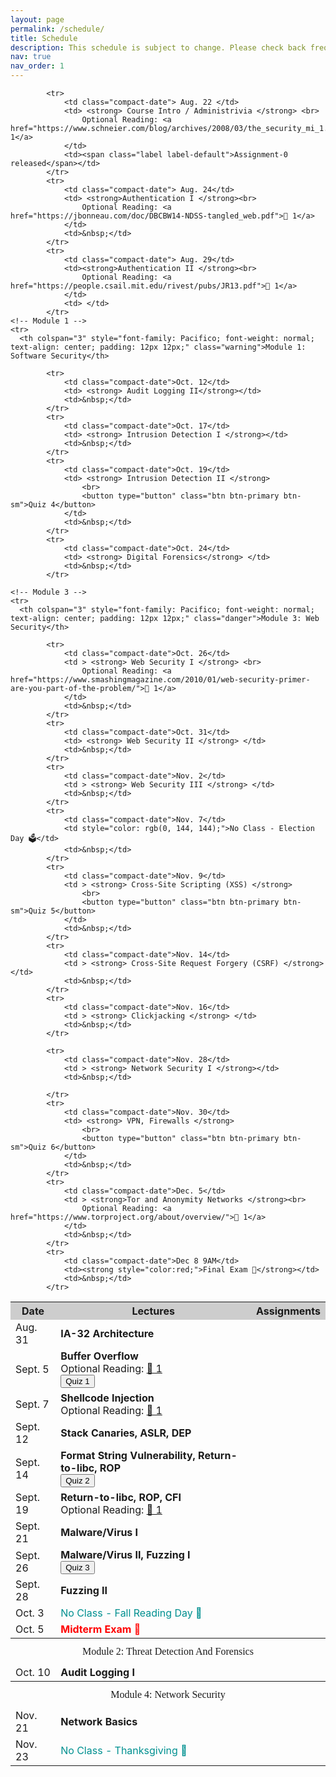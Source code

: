 ```yaml
---
layout: page
permalink: /schedule/
title: Schedule
description: This schedule is subject to change. Please check back frequently. Major changes will be announced in class.
nav: true
nav_order: 1
---
```


<table class="table table-bordered table-hover table-condensed">
            <tr style="background-color: rgb(205, 205, 205);">
                <th>Date</th>
                <th>Lectures</th>
                <th>Assignments</th>
            </tr>

            <tr>
                <td class="compact-date"> Aug. 22 </td>
                <td> <strong> Course Intro / Administrivia </strong> <br>
                    Optional Reading: <a href="https://www.schneier.com/blog/archives/2008/03/the_security_mi_1.html">🔗 1</a>
                </td>
                <td><span class="label label-default">Assignment-0 released</span></td>
            </tr>
            <tr>
                <td class="compact-date"> Aug. 24</td>
                <td> <strong>Authentication I </strong><br>
                    Optional Reading: <a href="https://jbonneau.com/doc/DBCBW14-NDSS-tangled_web.pdf">🔗 1</a>
                </td>
                <td>&nbsp;</td>
            </tr>
            <tr>
                <td class="compact-date"> Aug. 29</td>
                <td><strong>Authentication II </strong><br>
                    Optional Reading: <a href="https://people.csail.mit.edu/rivest/pubs/JR13.pdf">🔗 1</a>
                </td>
                <td> </td>
            </tr>
    <!-- Module 1 -->
    <tr>
      <th colspan="3" style="font-family: Pacifico; font-weight: normal; text-align: center; padding: 12px 12px;" class="warning">Module 1: Software Security</th>
  </tr>
            <tr>
                <td class="compact-date"> Aug. 31</td>
                <td ><strong>IA-32 Architecture</strong></td>
                <td>&nbsp;</td>
            </tr>
            <tr>
                <td class="compact-date">Sept. 5</td>
                <td ><strong>Buffer Overflow</strong><br>
                    Optional Reading: <a href="https://inst.eecs.berkeley.edu/~cs161/fa08/papers/stack_smashing.pdf">🔗 1</a>
                    <br>
                    <button type="button" class="btn btn-primary btn-sm">Quiz 1</button>
                </td>
                <td></td>
            </tr>
            <tr>
                <td class="compact-date">Sept. 7</td>
                <td > <strong>Shellcode Injection </strong><br>
                    Optional Reading: <a href="https://inst.eecs.berkeley.edu/~cs161/fa08/papers/stack_smashing.pdf">🔗 1</a>
                </td>
                <td>&nbsp;</td>
            </tr>
            <tr>
                <td class="compact-date">Sept. 12</td>
                <td > <strong> Stack Canaries, ASLR, DEP </strong></td>
                <td></td>
            </tr>
            <tr>
                <td class="compact-date">Sept. 14</td>
                <td> <strong> Format String Vulnerability, Return-to-libc, ROP  </strong>
                    <br>
                    <button type="button" class="btn btn-primary btn-sm">Quiz 2</button>
                </td>
                <td>&nbsp;</td>
            </tr>
            <tr>
                <td class="compact-date">Sept. 19</td>
                <td > <strong> Return-to-libc, ROP, CFI</strong> <br>
                Optional Reading: <a href="/assets/pdf/p340-abadi.pdf">🔗 1</a>
                </td>
                <td>&nbsp;</td>
            </tr>
            <tr>
                <td class="compact-date">Sept. 21</td>
                <td > <strong> Malware/Virus I </strong></td>
                <td>&nbsp;</td>
            </tr>
            <tr>
                <td class="compact-date">Sept. 26</td>
                <td > <strong> Malware/Virus II, Fuzzing I </strong>
                    <br>
                    <button type="button" class="btn btn-primary btn-sm">Quiz 3</button>
                </td>
                <td></td>
            </tr>
            <tr>
                <td class="compact-date">Sept. 28</td>
                <td> <strong> Fuzzing II </strong></td>
                <td>&nbsp;</td>
            </tr>
            <tr>
                <td class="compact-date">Oct. 3</td>
                <td style="color: rgb(0, 144, 144);">No Class - Fall Reading Day 🍂</td>
                <td>&nbsp;</td>
            </tr>
            <tr>
                <td class="compact-date">Oct. 5</td>
                <td><strong style="color:red;">Midterm Exam 📕</strong></td>
                <td>&nbsp;</td>
            </tr>
    <!-- Module 2 -->
    <tr>
      <th colspan="3" style="font-family: Pacifico; font-weight: normal; text-align: center;  padding: 12px 12px;" class="active" >Module 2: Threat Detection And Forensics</th>
  </tr>
            <tr>
                <td class="compact-date">Oct. 10</td>
                <td> <strong> Audit Logging I </strong></td>
                <td>&nbsp;</td>
            </tr>


            <tr>
                <td class="compact-date">Oct. 12</td>
                <td> <strong> Audit Logging II</strong></td>
                <td>&nbsp;</td>
            </tr>
            <tr>
                <td class="compact-date">Oct. 17</td>
                <td> <strong> Intrusion Detection I </strong></td>
                <td>&nbsp;</td>
            </tr>
            <tr>
                <td class="compact-date">Oct. 19</td>
                <td> <strong> Intrusion Detection II </strong> 
                    <br>
                    <button type="button" class="btn btn-primary btn-sm">Quiz 4</button>
                </td>
                <td>&nbsp;</td>
            </tr>
            <tr>
                <td class="compact-date">Oct. 24</td>
                <td> <strong> Digital Forensics</strong> </td>
                <td>&nbsp;</td>
            </tr>

    <!-- Module 3 -->
    <tr>
      <th colspan="3" style="font-family: Pacifico; font-weight: normal; text-align: center; padding: 12px 12px;" class="danger">Module 3: Web Security</th>
  </tr>

            <tr>
                <td class="compact-date">Oct. 26</td>
                <td > <strong> Web Security I </strong> <br>
                    Optional Reading: <a href="https://www.smashingmagazine.com/2010/01/web-security-primer-are-you-part-of-the-problem/">🔗 1</a>
                </td>
                <td>&nbsp;</td>
            </tr>
            <tr>
                <td class="compact-date">Oct. 31</td>
                <td> <strong> Web Security II </strong> </td>
                <td>&nbsp;</td>
            </tr>
            <tr>
                <td class="compact-date">Nov. 2</td>
                <td > <strong> Web Security III </strong> </td>
                <td>&nbsp;</td>
            </tr>
            <tr>
                <td class="compact-date">Nov. 7</td>
                <td style="color: rgb(0, 144, 144);">No Class - Election Day 🗳️</td>
                <td>&nbsp;</td>
            </tr>
            <tr>
                <td class="compact-date">Nov. 9</td>
                <td > <strong> Cross-Site Scripting (XSS) </strong> 
                    <br>
                    <button type="button" class="btn btn-primary btn-sm">Quiz 5</button>
                </td>
                <td>&nbsp;</td>
            </tr>
            <tr>
                <td class="compact-date">Nov. 14</td>
                <td > <strong> Cross-Site Request Forgery (CSRF) </strong> </td>
                <td>&nbsp;</td>
            </tr>
            <tr>
                <td class="compact-date">Nov. 16</td>
                <td > <strong> Clickjacking </strong> </td>
                <td>&nbsp;</td>
            </tr>
   <!-- Module 4 -->
    
   <tr>
    <th colspan="3" style="font-family: Pacifico; font-weight: normal; text-align: center; padding: 12px 12px;" class="success" >Module 4: Network Security</th>
</tr>
            <tr>
                <td class="compact-date">Nov. 21</td>
                <td ><strong> Network Basics </strong></td>
                <td>&nbsp;</td>
            </tr>
            <tr>
                <td class="compact-date">Nov. 23</td>
                <td style="color: rgb(0, 144, 144);">No Class - Thanksgiving 🦃</td>
                <td>&nbsp;</td>
            </tr>
 
            <tr>
                <td class="compact-date">Nov. 28</td>
                <td > <strong> Network Security I </strong></td>
                <td>&nbsp;</td>

            </tr>
            <tr>
                <td class="compact-date">Nov. 30</td>
                <td> <strong> VPN, Firewalls </strong> 
                    <br>
                    <button type="button" class="btn btn-primary btn-sm">Quiz 6</button>
                </td>
                <td>&nbsp;</td>
            </tr>
            <tr>
                <td class="compact-date">Dec. 5</td>
                <td > <strong>Tor and Anonymity Networks </strong><br>
                    Optional Reading: <a href="https://www.torproject.org/about/overview/">🔗 1</a>
                </td>
                <td>&nbsp;</td>
            </tr>
            <tr>
                <td class="compact-date">Dec 8 9AM</td>
                <td><strong style="color:red;">Final Exam 📝</strong></td>
                <td>&nbsp;</td>
            </tr>
</table>


